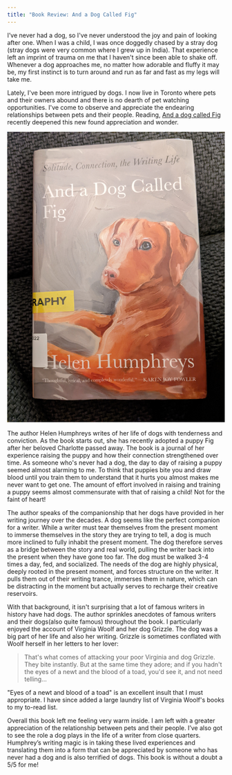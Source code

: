 ```yaml
---
title: "Book Review: And a Dog Called Fig"
---
```


I’ve never had a dog, so I've never understood the joy and pain of looking after one. When I was a child, I was once doggedly chased by a stray dog (stray dogs were very common where I grew up in India). That experience left an imprint of trauma on me that I haven't since been able to shake off. Whenever a dog approaches me, no matter how adorable and fluffy it may be, my first instinct is to turn around and run as far and fast as my legs will take me.

Lately, I've been more intrigued by dogs. I now live in Toronto where pets and their owners abound and there is no dearth of pet watching opportunities. I've come to observe and appreciate the endearing relationships between pets and their people. Reading, [And a dog called Fig](https://www.goodreads.com/book/show/57693612-and-a-dog-called-fig) recently deepened this new found appreciation and wonder.

![Book Cover of And a dog called Fig](../images/dog-called-fig.jpg)

The author Helen Humphreys writes of her life of dogs with tenderness and conviction. As the book starts out, she has recently adopted a puppy Fig after her beloved Charlotte passed away. The book is a journal of her experience raising the puppy and how their connection strengthened over time. As someone who's never had a dog, the day to day of raising a puppy seemed almost alarming to me. To think that puppies bite you and draw blood until you train them to understand that it hurts you almost makes me never want to get one. The amount of effort involved in raising and training a puppy seems almost commensurate with that of raising a child! Not for the faint of heart!

The author speaks of the companionship that her dogs have provided in her writing journey over the decades. A dog seems like the perfect companion for a writer. While a writer must tear themselves from the present moment to immerse themselves in the story they are trying to tell, a dog is much more inclined to fully inhabit the present moment. The dog therefore serves as a bridge between the story and real world, pulling the writer back into the present when they have gone too far. The dog must be walked 3-4 times a day, fed, and socialized. The needs of the dog are highly physical, deeply rooted in the present moment, and forces structure on the writer. It pulls them out of their writing trance, immerses them in nature, which can be distracting in the moment but actually serves to recharge their creative reservoirs.

With that background, it isn't surprising that a lot of famous writers in history have had dogs. The author sprinkles anecdotes of famous writers and their dogs(also quite famous) throughout the book. I particularly enjoyed the account of Virginia Woolf and her dog Grizzle. The dog was a big part of her life and also her writing. Grizzle is sometimes conflated with Woolf herself in her letters to her lover:

>That's what comes of attacking your poor Virginia and dog Grizzle. They bite instantly. But at the same time they adore; and if you hadn't the eyes of a newt and the blood of a toad, you'd see it, and not need telling...

"Eyes of a newt and blood of a toad" is an excellent insult that I must appropriate. I have since added a large laundry list of Virginia Woolf's books to my to-read list.

Overall this book left me feeling very warm inside. I am left with a greater appreciation of the relationship between pets and their people. I’ve also got to see the role a dog plays in the life of a writer from close quarters. Humphrey’s writing magic is in taking these lived experiences and translating them into a form that can be appreciated by someone who has never had a dog and is also terrified of dogs. This book is without a doubt a 5/5 for me!
